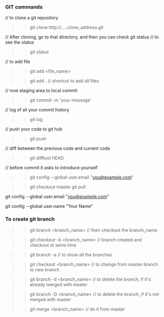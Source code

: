 ### GIT commands

// to clone a git repository
>> git clone http://.....clone_address.git


// After cloning, go to that directory, and then you can check git status
// to see the status
>> git status

// to add file <add file to staging area>
>> git add <file_name>

>> git add .      // shortcut to add all files


// now staging area to local commit
>> git commit -m 'your message'

// log of all your commit history
>> git log

// push your code to git hub
>> git push

// diff between the previous code and current code
>> git difftool HEAD

// before commit it asks to introduce yourself
>> git config --global user.email "you@example.com"

>> git checkout master
>> git pull



git config --global user.email "you@example.com"
  
git config --global user.name "Your Name"


### To create git branch
>> git branch <branch_name>      // then checkout the branch_name

>> git checkout -b <branch_name>   // branch created and checkout at same time

>> git branch -a     // to show all the branches

>> git checkout <branch_name>     // to change from master branch to new branch

>> git branch -d <branch_name>    // to delete the branch, if it's already merged with master

>> git branch -D <branch_name>    // to delete the branch, if it's not merged with master

>> git merge <branch_name>    // do it from master
